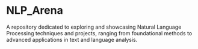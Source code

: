 # NLP_Arena
A repository dedicated to exploring and showcasing Natural Language Processing techniques and projects, ranging from foundational methods to advanced applications in text and language analysis.
